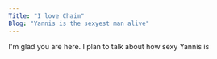 ```yaml
---
Title: "I love Chaim"
Blog: "Yannis is the sexyest man alive"
---
```


I'm glad you are here. I plan to talk about how sexy Yannis is
